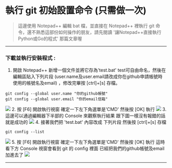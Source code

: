 # 執行 git 初始設置命令 (只需做一次)
> 這邊使用 Notepad++ 編輯 bat 檔，並直接在 Notepad++ 裡執行 git 命令，還不熟悉這部份如何操作的朋友，請先閱讀 '讓Notepad++直接執行Python或Go的程式' 那篇文章喔

-----

### 下載並執行安裝程式 :
1. 開啟 Notepad++ 新增一個文件並將它存為'test.bat' test可自由命名，然後在編輯區貼入下列片段 (user.name及user.email請改成你在github申請帳號時使用的帳號名及email) ，修改完畢按 [ctrl]+[s] 存檔。
```
git config --global user.name "你的github帳號"
git config --global user.email "你的email信箱"
```
![](images/git-init/git-init-001.png)
2. 按 [F6] 開啟執行視窗 確定一下左下角選單是'CMD' 然後按 [OK] 執行
![](images/git-init/git-init-002.png)
3. 這邊可以通過編輯器下半部的 Console 來觀察執行結果 跟下圖一樣沒有報錯的話就是成功的
![](images/git-init/git-init-003.png)
4. 接著我們把 'test.bat' 內容改成 下列片段 然後按 [ctrl]+[s] 存檔
```
git config --list
```
![](images/git-init/git-init-004.png)
5. 按 [F6] 開啟執行視窗 確定一下左下角選單是'CMD' 然後按 [OK] 執行 這時看下方 Console 視窗會看到 git 的 config 裡面 已經把我們的github帳號及email加進去了
![](images/git-init/git-init-005.png)

-----


